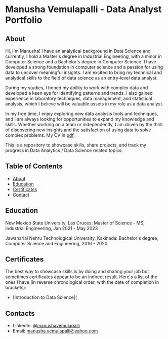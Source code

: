 # Manusha Vemulapalli - Data Analyst Portfolio
## About
Hi, I'm Manusha! I have an analytical background in Data Science and currently, I hold a Master's degree in Industrial Engineering, with a minor in Computer Science and a Bachelor's degree in Computer Science. I have developed a strong foundation in computer science and a passion for using data to uncover meaningful insights. I am excited to bring my technical and analytical skills to the field of data science as an entry-level data analyst. 

During my studies, I honed my ability to work with complex data and developed a keen eye for identifying patterns and trends. I also gained experience in laboratory techniques, data management, and statistical analysis, which I believe will be valuable assets in my role as a data analyst.

In my free time, I enjoy exploring new data analysis tools and techniques, and I am always looking for opportunities to expand my knowledge and skills. Whether working on a team or independently, I am driven by the thrill of discovering new insights and the satisfaction of using data to solve complex problems.
My CV in [pdf](https://github.com/Manusha-Vemulapalli/Data-Analyst-Portfolio/blob/main/Manusha_V.pdf).

This is a repository to showcase skills, share projects, and track my progress in Data Analytics / Data Science related topics.

## Table of Contents
- [About](https://github.com/Manusha-Vemulapalli/Data-Analyst-Portfolio/edit/main/README.md#about)
- [Education](https://github.com/Manusha-Vemulapalli/Data-Analyst-Portfolio/edit/main/README.md#Education)
- [Certificates](https://github.com/Manusha-Vemulapalli/Data-Analyst-Portfolio/edit/main/README.md#Certificates)
- [Contact](https://github.com/Manusha-Vemulapalli/Data-Analyst-Portfolio/edit/main/README.md#Contact)
  
## Education
New Mexico State University, Las Cruces: 
Master of Science - MS, Industrial Engineering,
Jan 2021 - May 2023

Jawaharlal Nehru Technological University, Kakinada:
Bachelor's degree, Computer Science and Engineering,
2016 - 2020

## Certificates
The best way to showcase skills is by doing and sharing your job but sometimes certificates appear to be an indirect result. Here's a list of the ones I have (in reverse chronological order, with the date of completion in brackets):
- [Introduction to Data Science](

## Contacts
- LinkedIn: [@manushavemulapalli](https://www.linkedin.com/in/manusha-vemulapalli-950b73223/) 
- Email: manusha.vemulapalli@yahoo.com
